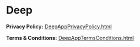 <!DOCTYPE html>
<html lang="en">
<head>
    <meta charset="UTF-8">
    <meta name="viewport" content="width=device-width, initial-scale=1.0">
    <title>Deep App Information</title>
</head>
<body>
    <h1>Deep</h1>
    <p>
        <strong>Privacy Policy:</strong> 
        <a href="DeepAppPrivacyPolicy.html">DeepAppPrivacyPolicy.html</a>
    </p>
    <p>
        <strong>Terms & Conditions:</strong> 
        <a href="DeepAppTermsConditions.html">DeepAppTermsConditions.html</a>
    </p>
</body>
</html>

